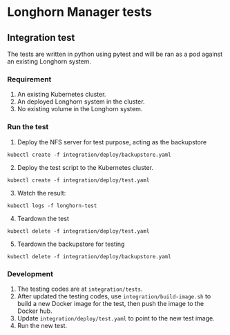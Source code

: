 # Longhorn Manager tests

## Integration test

The tests are written in python using pytest and will be ran as a pod against an existing Longhorn system.

### Requirement
1. An existing Kubernetes cluster.
2. An deployed Longhorn system in the cluster.
3. No existing volume in the Longhorn system.

### Run the test
1. Deploy the NFS server for test purpose, acting as the backupstore
```
kubectl create -f integration/deploy/backupstore.yaml
```
2. Deploy the test script to the Kubernetes cluster.
```
kubectl create -f integration/deploy/test.yaml
```
3. Watch the result:
```
kubectl logs -f longhorn-test
```
4. Teardown the test
```
kubectl delete -f integration/deploy/test.yaml
```
5. Teardown the backupstore for testing
```
kubectl delete -f integration/deploy/backupstore.yaml
```

### Development
1. The testing codes are at `integration/tests`.
2. After updated the testing codes, use `integration/build-image.sh` to build a new Docker image for the test, then push the image to the Docker hub.
3. Update `integration/deploy/test.yaml` to point to the new test image.
4. Run the new test.
